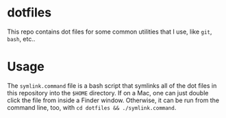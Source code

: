 dotfiles
========

This repo contains dot files for some common utilities that I use, like `git`, `bash`, etc..

Usage
=====

The `symlink.command` file is a bash script that symlinks all of the dot files in this repository into the `$HOME` directory. If on a Mac, one can just double click the file from inside a Finder window. Otherwise, it can be run from the command line, too, with `cd dotfiles && ./symlink.command`.
